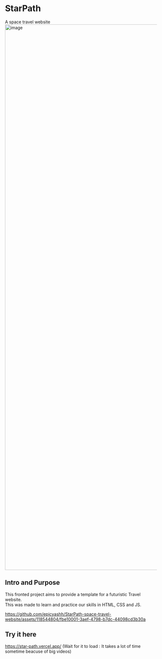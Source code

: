# StarPath 
A space travel website 
<img width="1800" alt="image" src="https://github.com/epicyashh/StarPath-space-travel-website/assets/118544804/f23dd8b8-993a-40c4-b4b5-a5b3f5aaa941">


## Intro and Purpose
This fronted project aims to provide a template for a futuristic Travel website. <br>
This was made to learn and practice our skills in HTML, CSS and JS.


https://github.com/epicyashh/StarPath-space-travel-website/assets/118544804/fbe10001-3aef-4798-b7dc-44098cd3b30a



## Try it here
https://star-path.vercel.app/
(Wait for it to load : It takes a lot of time sometime beacuse of big videos)
